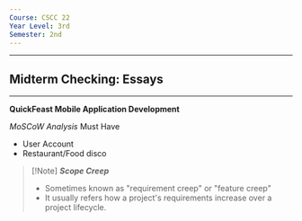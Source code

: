 ```yaml
---
Course: CSCC 22
Year Level: 3rd
Semester: 2nd
---
```

---
## Midterm Checking: Essays
---
**QuickFeast Mobile Application Development**

*MoSCoW Analysis*
Must Have
- User Account
- Restaurant/Food disco

> [!Note] ***Scope Creep***
>  - Sometimes known as "requirement creep" or "feature creep"
>  - It usually refers how a project's requirements increase over a project lifecycle.

